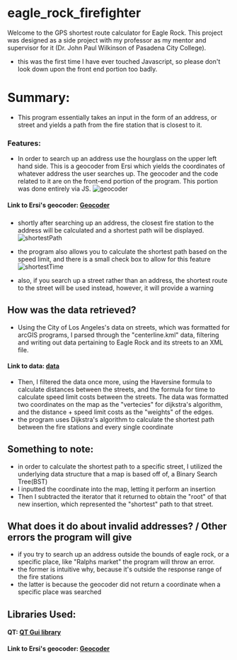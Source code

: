 # eagle_rock_firefighter
Welcome to the GPS shortest route calculator for Eagle Rock. This project was designed as a side project with my professor 
as my mentor and supervisor for it (Dr. John Paul Wilkinson of Pasadena City College). 

- this was the first time I have ever touched Javascript, so please don't look down upon the front end portion too badly.

# Summary:
- This program essentially takes an input in the form of an address, or street and yields a path from the fire station that is 
closest to it.

### Features:
- In order to search up an address use the hourglass on the upper left hand side. This is a geocoder from Ersi which yields the coordinates of whatever address the user searches up. The geocoder and the code related to it are on the front-end portion of the program. This portion was done entirely via JS.
![geocoder](https://github.com/cruxal055/eagle_rock_firefighter/blob/master/Screen%20Shot%202019-05-26%20at%201.55.59%20AM.png)
#### Link to Ersi's geocoder: [Geocoder](https://developers.arcgis.com/javascript/3/jshelp/tutorial_geocoder.html)

###
- shortly after searching up an address, the closest fire station to the address will be calculated and a shortest path will be displayed.
![shortestPath](https://github.com/cruxal055/eagle_rock_firefighter/blob/master/Screen%20Shot%202019-05-26%20at%202.03.25%20AM.png)

- the program also allows you to calculate the shortest path based on the speed limit, and there is a small check box to allow for this feature
![shortestTime](https://github.com/cruxal055/eagle_rock_firefighter/blob/master/Screen%20Shot%202019-05-26%20at%202.04.51%20AM.png)

- also, if you search up a street rather than an address, the shortest route to the street will be used instead, however, it will provide a warning 

## How was the data retrieved?
- Using the City of Los Angeles's data on streets, which was formatted for arcGIS programs, I parsed through the "centerline.kml" data, filtering and writing out data pertaining to Eagle Rock and its streets to an XML file.
#### Link to data: [data](http://geohub.lacity.org/datasets/d3cd48afaacd4913b923fd98c6591276_36?geometry=-120.389%2C33.625%2C-116.434%2C34.422)
- Then, I filtered the data once more, using the Haversine formula to calculate distances between the streets, and the formula for time to calculate speed limit costs between the streets. The data was formatted two coordinates on the map as the "vertecies" for dijkstra's algorithm, and the distance + speed limit costs as the "weights" of the edges.
- the program uses Dijkstra's algorithm to calculate the shortest path between the fire stations and every single coordinate

## Something to note:
- in order to calculate the shortest path to a specific street, I utilized the underlying data structure that a map is based off of, a Binary Search Tree(BST) 
- I inputted the coordinate into the map, letting it perform an insertion 
- Then I subtracted the iterator that it returned to obtain the "root" of that new insertion, which represented the "shortest" path to that street.

## What does it do about invalid addresses? / Other errors the program will give
- if you try to search up an address outside the bounds of eagle rock, or a specific place, like "Ralphs market" the program will throw an error.
- the former is intuitive why, because it's outside the response range of the fire stations
- the latter is because the geocoder did not return a coordinate when a specific place was searched

## Libraries Used:
#### QT: [QT Gui library](http://geohub.lacity.org/datasets/d3cd48afaacd4913b923fd98c6591276_36?geometry=-120.389%2C33.625%2C-116.434%2C34.422)
#### Link to Ersi's geocoder: [Geocoder](https://developers.arcgis.com/javascript/3/jshelp/tutorial_geocoder.html)



